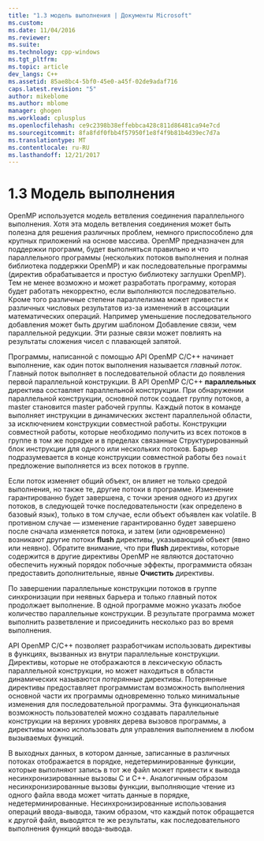 ```yaml
---
title: "1.3 модель выполнения | Документы Microsoft"
ms.custom: 
ms.date: 11/04/2016
ms.reviewer: 
ms.suite: 
ms.technology: cpp-windows
ms.tgt_pltfrm: 
ms.topic: article
dev_langs: C++
ms.assetid: 85ae8bc4-5bf0-45e0-a45f-02de9adaf716
caps.latest.revision: "5"
author: mikeblome
ms.author: mblome
manager: ghogen
ms.workload: cplusplus
ms.openlocfilehash: ce9c2398b38effebbca428c811d86481ca94e7cd
ms.sourcegitcommit: 8fa8fdf0fbb4f57950f1e8f4f9b81b4d39ec7d7a
ms.translationtype: MT
ms.contentlocale: ru-RU
ms.lasthandoff: 12/21/2017
---
```

# <a name="13-execution-model"></a>1.3 Модель выполнения
OpenMP используется модель ветвления соединения параллельного выполнения. Хотя эта модель ветвления соединения может быть полезна для решения различных проблем, немного приспособлено для крупных приложений на основе массива. OpenMP предназначен для поддержки программ, будет выполняться правильно и что параллельного программы (нескольких потоков выполнения и полная библиотека поддержки OpenMP) и как последовательные программы (директив обрабатывается и простую библиотеку заглушки OpenMP). Тем не менее возможно и может разработать программу, которая будет работать некорректно, если выполняются последовательно. Кроме того различные степени параллелизма может привести к различных числовых результатов из-за изменений в ассоциации математических операций. Например уменьшение последовательного добавления может быть другим шаблоном Добавление связи, чем параллельной редукции. Эти разные связи может повлиять на результаты сложения чисел с плавающей запятой.  
  
 Программы, написанной с помощью API OpenMP C/C++ начинает выполнение, как один поток выполнения называется *главный поток*. Главный поток выполняет в последовательной области до появления первой параллельной конструкции. В API OpenMP C/C++ **параллельных** директива составляет параллельной конструкции. При обнаружении параллельной конструкции, основной поток создает группу потоков, а master становится master рабочей группы. Каждый поток в команде выполняет инструкции в динамических экстент параллельной области, за исключением конструкции совместной работы. Конструкции совместной работы, которые необходимо получить из всех потоков в группе в том же порядке и в пределах связанные Структурированный блок инструкции для одного или нескольких потоков. Барьер подразумевается в конце конструкции совместной работы без `nowait` предложение выполняется из всех потоков в группе.  
  
 Если поток изменяет общий объект, он влияет не только средой выполнения, но также те, другие потоки в программе. Изменение гарантированно будет завершена, с точки зрения одного из других потоков, в следующей точке последовательности (как определено в базовый язык), только в том случае, если объект объявлен как volatile. В противном случае — изменение гарантированно будет завершено после сначала изменяется потока, и затем (или одновременно) возникают другие потоки **flush** директивы, указывающий объект (явно или неявно). Обратите внимание, что при **flush** директивы, которые содержится в другие директивы OpenMP не являются достаточно обеспечить нужный порядок побочные эффекты, программиста обязан предоставить дополнительные, явные  **Очистить** директивы.  
  
 По завершении параллельные конструкции потоков в группе синхронизации при неявных барьера и только главный поток продолжает выполнение. В одной программе можно указать любое количество параллельные конструкции. В результате программа может выполнить разветвление и присоединить несколько раз во время выполнения.  
  
 API OpenMP C/C++ позволяет разработчикам использовать директивы в функциях, вызванных из внутри параллельные конструкции. Директивы, которые не отображаются в лексическую область параллельной конструкции, но может находиться в области динамических называются *потерянные* директивы. Потерянные директивы предоставляет программистам возможность выполнения основной части их программы одновременно только минимальные изменения для последовательной программы. Эта функциональная возможность пользователей можно создавать параллельные конструкции на верхних уровнях дерева вызовов программы, а директивы можно использовать для управления выполнением в любом вызываемых функций.  
  
 В выходных данных, в котором данные, записанные в различных потоках отображается в порядке, недетерминированные функции, которые выполняют запись в тот же файл может привести к вывода несинхронизированные вызовы C и C++. Аналогичным образом несинхронизированные вызовы функции, выполняющие чтение из одного файла ввода может читать данные в порядке, недетерминированные. Несинхронизированные использования операций ввода-вывода, таким образом, что каждый поток обращается к другой файл, выводятся те же результаты, как последовательного выполнения функций ввода-вывода.